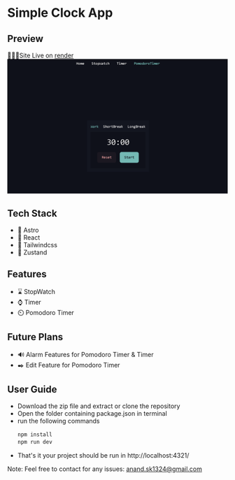 # Simple Clock App

## Preview 
🚀🚀🚀Site Live on [render](https://clock-app-0z52.onrender.com/)
![preview of the app](./public/preview1.png)

## Tech Stack
- 🚀 Astro
- 🧪 React
- 💄 Tailwindcss
- 🐻 Zustand
  
## Features
- ⌛ StopWatch
- ⌚ Timer
- ⏲️ Pomodoro Timer

## Future Plans
- 🔊 Alarm Features for Pomodoro Timer & Timer
- ✒️ Edit Feature for Pomodoro Timer

## User Guide
- Download the zip file and extract or clone the repository
- Open the folder containing package.json in terminal
- run the following commands
  ```sh
  npm install
  npm run dev
  ```
- That's it your project should be run in http://localhost:4321/

Note: Feel free to contact for any issues: anand.sk1324@gmail.com
